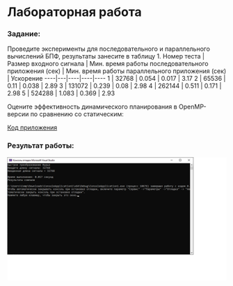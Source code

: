 # Лабораторная работа

### Задание:

Проведите эксперименты для последовательного и параллельного вычислений БПФ, результаты занесите в таблицу 1.
Номер теста | Размер входного сигнала | Мин. время работы последовательного приложения (сек) | Мин. время работы параллельного приложения (сек) | Ускорение
----|---|----|----|----
1 | 32768 | 0.054 | 0.017 | 3.17
2 | 65536 | 0.11 | 0.038 | 2.89
3 | 131072 | 0.239 | 0.08 | 2.98
4 | 262144 | 0.511 | 0.171 | 2.98
5 | 524288 | 1.083 | 0.369 | 2.93

Оцените эффективность динамического планирования в OpenMP-версии по сравнению со статическим:

[Код приложения](main.cpp)

### Результат работы:

![Результат работы](result.png)